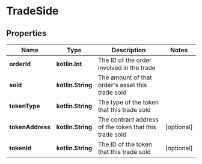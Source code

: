
# TradeSide

## Properties
Name | Type | Description | Notes
------------ | ------------- | ------------- | -------------
**orderId** | **kotlin.Int** | The ID of the order involved in the trade | 
**sold** | **kotlin.String** | The amount of that order&#39;s asset this trade sold | 
**tokenType** | **kotlin.String** | The type of the token that this trade sold | 
**tokenAddress** | **kotlin.String** | The contract address of the token that this trade sold |  [optional]
**tokenId** | **kotlin.String** | The ID of the token that this trade sold |  [optional]



